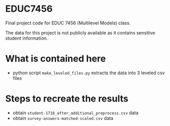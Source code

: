 # EDUC7456
Final project code for EDUC 7456 (Multilevel Models) class.

The data for this project is not publicly available as it contains sensitive student information.

# What is contained here
- python script `make_leveled_files.py` extracts the data into 3 leveled csv files

# Steps to recreate the results
- obtain `student-1718_after_additional_preprocess.csv` data
- obtain `survey-answers-matched-scaled.csv` data
